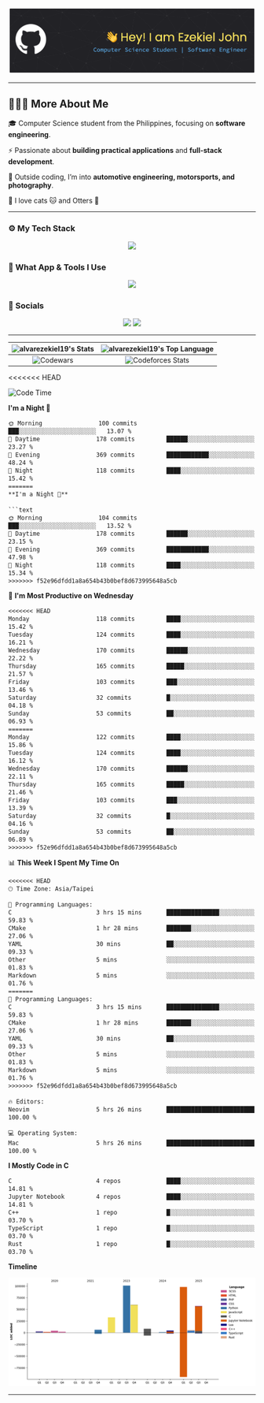 [//]: <> (<div id="user-content-toc">)
[//]: <> (<ul align="center" style="list-style: none;">)
[//]: <> (<summary style="color: #FFD670;">)
[//]: <> (<h1>Hi 👋 I'm Ezekiel John</h1>)
[//]: <> (</summary>)
[//]: <> (</ul>)
[//]: <> (</div>)

![Header](./assets/github-header-banner.png)

[//]: <> (<p align="center">)
[//]: <> (<a href="https://git.io/typing-svg">)
[//]: <> (<img)
[//]: <> (src="https://readme-typing-svg.demolab.com?font=JetBrains+Mono&size=26&pause=1000&color=FFD670&repeat=false&width=920&height=72&lines=Computer+Science+Student+|+Software+Engineer+%7C+UI+Designer")
[//]: <> (alt="Typing SVG" />)
[//]: <> (</a>)
[//]: <> (</p>)

---

## 👨🏻‍💻 More About Me

🎓 Computer Science student from the Philippines, focusing on **software engineering**.

⚡ Passionate about **building practical applications** and **full-stack development**.

🚗 Outside coding, I’m into **automotive engineering, motorsports, and photography**.

🐾 I love cats 🐱 and Otters 🦦

---

### ⚙ My Tech Stack

<p align="center">
  <a href="https://skillicons.dev">
    <img src="https://skillicons.dev/icons?i=html,css,js,ts,npm,nodejs,scss,react,nextjs,svelte,tailwind,htmx,c,cpp,rust,lua,py,mysql,mongodb" />
  </a>
</p>

### 🧰 What App & Tools I Use

<p align="center">
  <a href="https://skillicons.dev">
    <img src="https://skillicons.dev/icons?i=apple,linux,git,github,githubactions,docker,cmake,neovim,vscode,figma,anaconda,md,notion,obsidian" />
  </a>
</p>

### 🔌 Socials

<p align="center">
  <a href="https://www.linkedin.com/in/ezekiel-john-alvar-306a09137/" style="text-decoration:none">
    <img src="https://skillicons.dev/icons?i=linkedin" />
  </a>
    
  <a href="https://www.instagram.com/zeee_991.2/" style="text-decoration:none">
    <img src="https://skillicons.dev/icons?i=instagram" />
  </a>
</p>

---

| ![alvarezekiel19's Stats](https://github-readme-stats.vercel.app/api?username=alvarezekiel19&theme=outrun&show_icons=true&hide_border=true&count_private=true) | ![alvarezekiel19's Top Language](https://github-readme-stats.vercel.app/api/top-langs/?username=alvarezekiel19&theme=outrun&show_icons=true&hide_border=true&layout=compact) |
| :------------------------------------------------------------------------------------------------------------------------------------------------------------: | :--------------------------------------------------------------------------------------------------------------------------------------------------------------------------: |
|                                       ![Codewars](https://github.r2v.ch/codewars?user=alvarezekiel19&top_languages=true)                                       |                              ![Codeforces Stats](https://codeforces-readme-stats.vercel.app/api/card?username=alvarezekiel19&theme=tokyonight)                               |

<!--START_SECTION:waka-->
<<<<<<< HEAD

![Code Time](http://img.shields.io/badge/Code%20Time-9%20hrs%2037%20mins-blue)

**I'm a Night 🦉**

```text
🌞 Morning                100 commits         ███░░░░░░░░░░░░░░░░░░░░░░   13.07 %
🌆 Daytime                178 commits         ██████░░░░░░░░░░░░░░░░░░░   23.27 %
🌃 Evening                369 commits         ████████████░░░░░░░░░░░░░   48.24 %
🌙 Night                  118 commits         ████░░░░░░░░░░░░░░░░░░░░░   15.42 %
=======
**I'm a Night 🦉** 

```text
🌞 Morning                104 commits         ███░░░░░░░░░░░░░░░░░░░░░░   13.52 % 
🌆 Daytime                178 commits         ██████░░░░░░░░░░░░░░░░░░░   23.15 % 
🌃 Evening                369 commits         ████████████░░░░░░░░░░░░░   47.98 % 
🌙 Night                  118 commits         ████░░░░░░░░░░░░░░░░░░░░░   15.34 % 
>>>>>>> f52e96dfdd1a8a654b43b0bef8d673995648a5cb
```

📅 **I'm Most Productive on Wednesday**

```text
<<<<<<< HEAD
Monday                   118 commits         ████░░░░░░░░░░░░░░░░░░░░░   15.42 %
Tuesday                  124 commits         ████░░░░░░░░░░░░░░░░░░░░░   16.21 %
Wednesday                170 commits         ██████░░░░░░░░░░░░░░░░░░░   22.22 %
Thursday                 165 commits         █████░░░░░░░░░░░░░░░░░░░░   21.57 %
Friday                   103 commits         ███░░░░░░░░░░░░░░░░░░░░░░   13.46 %
Saturday                 32 commits          █░░░░░░░░░░░░░░░░░░░░░░░░   04.18 %
Sunday                   53 commits          ██░░░░░░░░░░░░░░░░░░░░░░░   06.93 %
=======
Monday                   122 commits         ████░░░░░░░░░░░░░░░░░░░░░   15.86 % 
Tuesday                  124 commits         ████░░░░░░░░░░░░░░░░░░░░░   16.12 % 
Wednesday                170 commits         ██████░░░░░░░░░░░░░░░░░░░   22.11 % 
Thursday                 165 commits         █████░░░░░░░░░░░░░░░░░░░░   21.46 % 
Friday                   103 commits         ███░░░░░░░░░░░░░░░░░░░░░░   13.39 % 
Saturday                 32 commits          █░░░░░░░░░░░░░░░░░░░░░░░░   04.16 % 
Sunday                   53 commits          ██░░░░░░░░░░░░░░░░░░░░░░░   06.89 % 
>>>>>>> f52e96dfdd1a8a654b43b0bef8d673995648a5cb
```

📊 **This Week I Spent My Time On**

```text
<<<<<<< HEAD
🕑︎ Time Zone: Asia/Taipei

💬 Programming Languages:
C                        3 hrs 15 mins       ███████████████░░░░░░░░░░   59.83 %
CMake                    1 hr 28 mins        ███████░░░░░░░░░░░░░░░░░░   27.06 %
YAML                     30 mins             ██░░░░░░░░░░░░░░░░░░░░░░░   09.33 %
Other                    5 mins              ░░░░░░░░░░░░░░░░░░░░░░░░░   01.83 %
Markdown                 5 mins              ░░░░░░░░░░░░░░░░░░░░░░░░░   01.76 %
=======
💬 Programming Languages: 
C                        3 hrs 15 mins       ███████████████░░░░░░░░░░   59.83 % 
CMake                    1 hr 28 mins        ███████░░░░░░░░░░░░░░░░░░   27.06 % 
YAML                     30 mins             ██░░░░░░░░░░░░░░░░░░░░░░░   09.33 % 
Other                    5 mins              ░░░░░░░░░░░░░░░░░░░░░░░░░   01.83 % 
Markdown                 5 mins              ░░░░░░░░░░░░░░░░░░░░░░░░░   01.76 % 
>>>>>>> f52e96dfdd1a8a654b43b0bef8d673995648a5cb

🔥 Editors:
Neovim                   5 hrs 26 mins       █████████████████████████   100.00 %

💻 Operating System:
Mac                      5 hrs 26 mins       █████████████████████████   100.00 %
```

**I Mostly Code in C**

```text
C                        4 repos             ████░░░░░░░░░░░░░░░░░░░░░   14.81 %
Jupyter Notebook         4 repos             ████░░░░░░░░░░░░░░░░░░░░░   14.81 %
C++                      1 repo              █░░░░░░░░░░░░░░░░░░░░░░░░   03.70 %
TypeScript               1 repo              █░░░░░░░░░░░░░░░░░░░░░░░░   03.70 %
Rust                     1 repo              █░░░░░░░░░░░░░░░░░░░░░░░░   03.70 %
```

**Timeline**

![Lines of Code chart](https://raw.githubusercontent.com/alvarezekiel19/alvarezekiel19/main/assets/bar_graph.png)

<!--END_SECTION:waka-->

---
